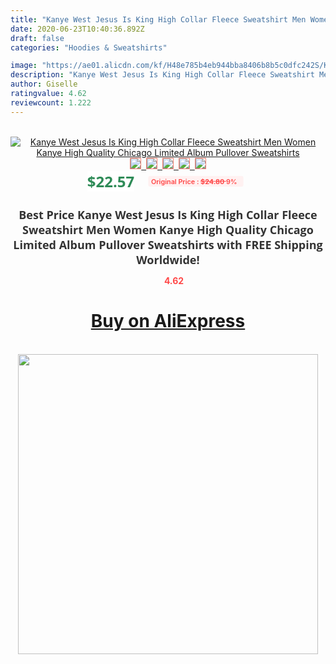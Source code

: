 ```yaml
---
title: "Kanye West Jesus Is King High Collar Fleece Sweatshirt Men Women Kanye High Quality Chicago Limited Album Pullover Sweatshirts"
date: 2020-06-23T10:40:36.892Z
draft: false
categories: "Hoodies & Sweatshirts"

image: "https://ae01.alicdn.com/kf/H48e785b4eb944bba8406b8b5c0dfc242S/Kanye-West-Jesus-Is-King-High-Collar-Fleece-Sweatshirt-Men-Women-Kanye-High-Quality-Chicago-Limited.jpg"
description: "Kanye West Jesus Is King High Collar Fleece Sweatshirt Men Women Kanye High Quality Chicago Limited Album Pullover Sweatshirts"
author: Giselle
ratingvalue: 4.62
reviewcount: 1.222
---
```

<br>
<div style="text-align: center;">
<a href="https://s.click.aliexpress.com/e/_9xpU2h" target="_blank" rel="nofollow noopener noreferrer"><img alt="Kanye West Jesus Is King High Collar Fleece Sweatshirt Men Women Kanye High Quality Chicago Limited Album Pullover Sweatshirts" class="magnifier-image" src="https://ae01.alicdn.com/kf/H48e785b4eb944bba8406b8b5c0dfc242S/Kanye-West-Jesus-Is-King-High-Collar-Fleece-Sweatshirt-Men-Women-Kanye-High-Quality-Chicago-Limited.jpg_640x640.jpg">
<br>
<img style="border:1px solid salmon" src="https://ae01.alicdn.com/kf/H48e785b4eb944bba8406b8b5c0dfc242S/Kanye-West-Jesus-Is-King-High-Collar-Fleece-Sweatshirt-Men-Women-Kanye-High-Quality-Chicago-Limited.jpg_120x120.jpg">&nbsp;&nbsp;<img style="border:1px solid salmon" src="https://ae01.alicdn.com/kf/Ha4bd423b53da4ebd980e9fc15f89520eL/Kanye-West-Jesus-Is-King-High-Collar-Fleece-Sweatshirt-Men-Women-Kanye-High-Quality-Chicago-Limited.jpg_120x120.jpg">&nbsp;&nbsp;<img style="border:1px solid salmon" src="https://ae01.alicdn.com/kf/Hfd8e33683a1f475b9368cf5e98805853a/Kanye-West-Jesus-Is-King-High-Collar-Fleece-Sweatshirt-Men-Women-Kanye-High-Quality-Chicago-Limited.jpg_120x120.jpg">&nbsp;&nbsp;<img style="border:1px solid salmon" src="https://ae01.alicdn.com/kf/H6f66237d85f84cc798c664c1b1bafa39z/Kanye-West-Jesus-Is-King-High-Collar-Fleece-Sweatshirt-Men-Women-Kanye-High-Quality-Chicago-Limited.jpg_120x120.jpg">&nbsp;&nbsp;<img style="border:1px solid salmon" src="https://ae01.alicdn.com/kf/H55bf19cacbd04bdb96ecdd88beca766eV/Kanye-West-Jesus-Is-King-High-Collar-Fleece-Sweatshirt-Men-Women-Kanye-High-Quality-Chicago-Limited.jpg_120x120.jpg"></a></div><br0>
<div style="text-align: center;"><span style="background-color: white; border: 0px; box-sizing: border-box; color: seagreen; display: inline-block; font-family: &quot;open sans&quot; , &quot;arial&quot; , &quot;helvetica&quot; , sans-serif , &quot;heiti&quot;; font-size: 24px; font-stretch: inherit; font-weight: 700; line-height: inherit; margin: 0px 10px 0px 0px; padding: 0px; vertical-align: middle;">$22.57 </span>
<span style="background: rgb(255 , 241 , 241); border-radius: 3px; border: 0px; box-sizing: border-box; color: #ff4747; display: inline-block; font-family: inherit; font-size: 12px; font-stretch: inherit; font-style: inherit; font-variant: inherit; font-weight: 600; line-height: inherit; margin: 0px; padding: 2px 5px; transform: scale(0.9); vertical-align: middle;">Original Price : <b style="text-decoration: line-through;">$24.80 </b> 9%&nbsp;&nbsp;</span></div>
<h1 style="color: #333333; display: inline-block; font-family: &quot;open sans&quot; , &quot;arial&quot; , &quot;helvetica&quot; , sans-serif , &quot;heiti&quot;; font-size: 18px; font-stretch: inherit; font-weight: 700; text-align: center;">Best Price Kanye West Jesus Is King High Collar Fleece Sweatshirt Men Women Kanye High Quality Chicago Limited Album Pullover Sweatshirts with FREE Shipping Worldwide!</h1>
<div style="color: #ff4747; text-align: center;">
<img src="https://4.bp.blogspot.com/-M0ZcTcb-5uY/XleCXlxnR4I/AAAAAAAAAEc/OrjgMkXV1oMQFaCRZj5HQwOCBcu3w1FegCPcBGAYYCw/s1600/star.png" style="height: 15px;">&nbsp;<b>4.62</b></div>
<div class="button_cont" align="center"><a class="buynow_a" href="https://s.click.aliexpress.com/e/_9xpU2h" target="_blank" rel="nofollow noopener noreferrer"><H1>Buy on AliExpress</H1></a></div><br>
<div class="separator" style="clear: both; text-align: center;">
<img src="https://lh3.googleusercontent.com/-pTy5HemUv9M/XlePHvY0dAI/AAAAAAAAAE4/0nX5iRUoIWY8eMW9Dpxeirr157OZliDIgCLcBGAsYHQ/s1600/badge.gif" width="480">
</div>
